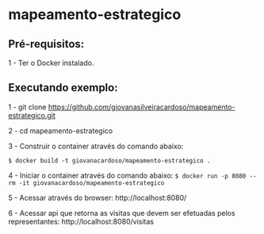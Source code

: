 # mapeamento-estrategico

Pré-requisitos:
---------------
1 - Ter o Docker instalado.

Executando exemplo:
-------------------
1 - git clone https://github.com/giovanasilveiracardoso/mapeamento-estrategico.git

2 - cd mapeamento-estrategico

3 - Construir o container através do comando abaixo:

   ``$ docker build -t giovanacardoso/mapeamento-estrategico .``

4 - Iniciar o container através do comando abaixo:
	``$ docker run -p 8080 --rm -it giovanacardoso/mapeamento-estrategico``

5 - Acessar através do browser:
	http://localhost:8080/
	
6 - Acessar api que retorna as visitas que devem ser efetuadas pelos representantes:
	http://localhost:8080/visitas
